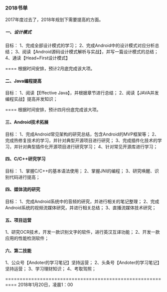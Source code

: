 ### 2018书单

2017年度过去了，2018年规划下需要提高的方面。

##### 一、设计模式
目标：
1、完成全部设计模式的学习；
2、完成Android中的设计模式对应分析总结；
3、阅读【Android源码设计模式解析与实战】，并写一篇设计模式的总结；
4、通读【Head+First设计模式】

====
根据时间安排，预计2月底完成该大项。

#### 二、Java编程提高
目标：
1、阅读【Effective Java】，并根据章节进行总结；
2、阅读【JAVA并发编程实战】提高并发知识；

====
根据时间安排，预计四月份底完成该大项。

#### 三、Android技术拓展
目标：
1、完成Android常见架构的研究总结，包含Android的MVP框架等；
2、完成热修复技术的学习，并针对典型开源项目进行研究；
3、完成插件化技术的学习，并针对典型插件化开源项目进行研究学习；
4、针对常见开源库进行学习；

#### 四、C/C++研究学习
目标：
1、掌握C/C++的基本语法使用；
2、掌握JNI的编程；
3、研究唤醒、识别代码进行提高；

#### 四、媒体流的研究
目标：
1、完成Android系统中的音频的研究，并进行相关的笔记整理；
2、完成Android系统的视频流媒体研究，并进行相关总结；
3、直播流媒体技术研究；

#### 五、项目运营
1、研究OCR技术，开发一款识别文字的软件，进行英汉互译功能；
2、开发一款应用的性能检测软件；

#### 六、第二技能
1、公众号【Andoter的学习笔记】坚持运营；
2、头条号【Andoter的学习笔记】坚持运营；
3、学习理财知识；
4、考取驾照；

==========================================================
2018年1月20日，凌晨1：00
